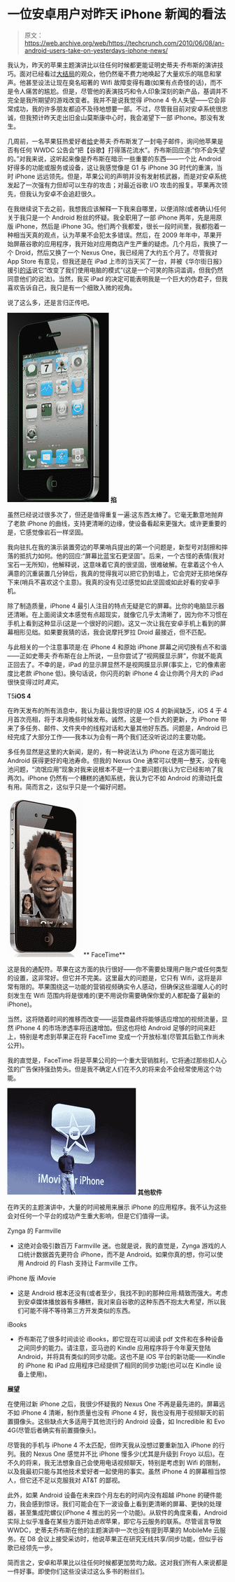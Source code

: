 # 一位安卓用户对昨天 iPhone 新闻的看法

> 原文：<https://web.archive.org/web/https://techcrunch.com/2010/06/08/an-android-users-take-on-yesterdays-iphone-news/>

我认为，昨天的苹果主题演讲比以往任何时候都更能证明史蒂夫·乔布斯的演讲技巧。面对已经看过[大结局](https://web.archive.org/web/20230304101010/https://techcrunch.com/2010/04/19/iphone-hd-4g/)的观众，他仍然毫不费力地唤起了大量欢乐的喘息和掌声。他甚至设法让现在臭名昭著的 Wifi 故障变得有趣(如果有点奇怪的话)，而不是令人痛苦的尴尬。但是，尽管他的表演技巧和令人印象深刻的新产品，基调并不完全是我所期望的游戏改变者。我并不是说我觉得 iPhone 4 令人失望——它会非常成功，我的许多朋友都迫不及待地想要一部。不过，尽管我目前对安卓系统很忠诚，但我预计昨天走出旧金山莫斯康中心时，我会渴望下一部 iPhone。那没有发生。

几周前，一名苹果狂热爱好者[给](https://web.archive.org/web/20230304101010/http://www.macrumors.com/2010/05/23/steve-jobs-on-wwdc-announcements-you-wont-be-disappointed/)史蒂夫·乔布斯发了一封电子邮件，询问他苹果是否有任何 WWDC 公告会“把【谷歌】打得落花流水”。乔布斯回应道:“你不会失望的。”对我来说，这听起来像是乔布斯在暗示一些重要的东西——一个比 Android 好得多的功能或服务或设备，这让我感觉像是 G1 与 iPhone 3G 时代的重演，当时 iPhone 远远领先。但是，苹果公司的声明并没有发射核武器，而是对安卓系统发起了一次强有力但却可以生存的攻击；对最近谷歌 I/O 攻击的报复。苹果再次领先，但我认为安卓不会追赶很久。

在我继续说下去之前，我想我应该解释一下我来自哪里，以便消除(或者确认)任何关于我只是一个 Android 粉丝的怀疑。我全职用了一部 iPhone 两年，先是用原版 iPhone，然后是 iPhone 3G。他们两个我都爱，很长一段时间里，我都抱着一种相当天真的观点，认为苹果不会犯太多错误。然后，在 2009 年年中，苹果开始屏蔽谷歌的应用程序，我开始对应用商店产生严重的疑虑。几个月后，我换了一个 Droid，然后又换了一个 Nexus One，我已经用了大约五个月了。尽管我对 App Store 有意见，但我还是在 iPad 上市的当天买了一台，并被《华尔街日报》援引[的话](https://web.archive.org/web/20230304101010/http://online.wsj.com/article/SB10001424052702303912104575164222266106354.html)说它“改变了我们使用电脑的模式”(这是一个可笑的陈词滥调，但我仍然同意他们的说法)。当然，我买 iPad 的决定可能表明我是一个巨大的伪君子，但我喜欢告诉自己，我只是有一个细致入微的视角。

说了这么多，还是言归正传吧。

![](img/e25b1ec03802d4c6270aa0d16cddb762.png) **掐**

虽然已经说过很多次了，但还是值得重复一遍:这东西太棒了。它毫无歉意地抛弃了老款 iPhone 的曲线，支持更清晰的边缘，使设备看起来更强大。或许更重要的是，它感觉像岩石一样坚固。

我向驻扎在我的演示装置旁边的苹果哨兵提出的第一个问题是，新型号对刮擦和摔落的抵抗力如何。他的回应:“屏幕比蓝宝石更坚固”。后来，一个古怪的表情(我对宝石一无所知)，他解释说，这意味着它真的很坚固，很难破解。在拿着这个令人满意的沉重装置几分钟后，我真的觉得我可以把它扔到墙上，它会完好无损地保存下来(哨兵不喜欢这个主意)。我真的没有见过感觉如此坚固或如此好看的安卓手机。

除了制造质量，iPhone 4 最引人注目的特点无疑是它的屏幕。比你的电脑显示器还清晰。在上面阅读文本感觉有点超现实，就像它几乎太清晰了，因为你不习惯在手机上看到这种显示(这是一个很好的问题)。这又一次让我在安卓手机上看到的屏幕相形见绌。如果要我猜的话，我会说摩托罗拉 Droid 最接近，但不匹配。

与此相关的一个注意事项是:在 iPhone 4 和原始 iPhone 屏幕之间切换有点不和谐——正如史蒂夫·乔布斯在台上所说，一旦你尝试了“视网膜显示屏”，你就不能真正回去了。不幸的是，iPad 的显示屏显然不是视网膜显示屏(事实上，它的像素密度比老款 iPhone 低)。换句话说，你闪亮的新 iPhone 4 会让你两个月大的 iPad 很快变得过时*真实*。

T5**iOS 4**

在昨天发布的所有消息中，我认为最让我惊讶的是 iOS 4 的新闻缺乏，iOS 4 于 4 月首次亮相，将于本月晚些时候发布。诚然，这是一个巨大的更新，为 iPhone 带来了多任务、邮件、文件夹中的线程对话和大量其他好东西。问题是，Android 已经完成了大部分工作——我本以为会有一两个我们还没听说过的主要功能。

多任务显然是这里的大新闻，是的，有一种说法认为 iPhone 在这方面可能比 Android 获得更好的电池寿命。但我的 Nexus One 通常可以使用一整天，没有电池问题，“流氓应用”现象对我来说根本不是一个主要问题(我认为它已经影响了我两次)。iPhone 仍然有一个糟糕的通知系统，我认为它不如 Android 的滑动托盘有用。简而言之，这似乎只是一个偏好问题。

![](img/0d5d94dff6235d01506302d68a38c180.png) ** FaceTime**

这是我的通配符。苹果在这方面的执行很好——你不需要处理用户账户或任何类型的设置，这非常好。但它并不完美。这里最大的问题是，它只有 Wifi，这将是非常有限的。苹果围绕这一功能的营销视频确实令人感动，但确保这些温暖人心的时刻发生在 Wifi 范围内将是很难的(更不用说你需要确保你爱的人都配备了最新的 iPhone)。

当然，这将随着时间的推移而改变——运营商最终将能够适应增加的视频流量，显然 iPhone 4 的市场渗透率将迅速增加。但这也将给 Android 足够的时间来赶上，特别是考虑到苹果正在将 FaceTime 变成一个开放标准(尽管其后勤工作尚未公开)。

我的直觉是，FaceTime 将是苹果公司的一个重大营销胜利，它将通过那些扣人心弦的广告保持强劲势头。但是我不确定人们在不久的将来会不会经常使用这个功能。

![](img/9e710949f6aa25e76279a21a17b1423a.png)  **其他软件**

在昨天的主题演讲中，大量的时间被用来展示 iPhone 的应用程序。我不认为这些会对任何一个平台的成功产生重大影响，但是它们值得一读。

Zynga 的 Farmville

*   这绝对会吸引数百万 Farmville 迷。也就是说，我的直觉是，Zynga 游戏的人口统计数据首先更符合 iPhone，而不是 Android。如果你真的想，你可以使用 Android 的 Flash 支持让 Farmville 工作。

iPhone 版 iMovie

*   这是 Android 根本还没有(或者至少，我找不到)的那种应用:精致而强大。考虑到安卓媒体播放器有多糟糕，我对来自谷歌的这种东西不抱太大希望，所以我们可能不得不等待第三方开发类似的东西。

iBooks

*   乔布斯花了很多时间谈论 iBooks，即它现在可以阅读 pdf 文件和在多种设备之间同步的能力。请注意，亚马逊的 Kindle 应用程序将于今年夏天登陆 Android，并将具有类似的同步功能。这也不是 iOS 平台的新功能——Kindle 的 iPhone 和 iPad 应用程序已经提供了相同的同步功能(也可以在 Kindle 设备上使用)。

**展望**

在使用过新 iPhone 之后，我很少怀疑我的 Nexus One 不再是最先进的。屏幕远不如 iPhone 4 清晰，制作质量也没有 iPhone 4 好，我也没有用于视频聊天的前置摄像头。这些缺点大多适用于其他流行的 Android 设备，如 Incredible 和 Evo 4G(尽管后者确实有前置摄像头)。

尽管我的手机与 iPhone 4 不太匹配，但昨天我从没想过要重新加入 iPhone 的行列。我的 Nexus One 感觉并不比 iPhone 慢多少(尤其是升级到 Froyo 以后)。在不久的将来，我无法想象自己会使用电话视频聊天，特别是考虑到 Wifi 的限制，以及我最初只能与其他技术爱好者一起使用的事实。虽然 iPhone 4 的屏幕相当惊人，但它还不足以克服我对 AT&T 的鄙视。

此外，如果 Android 设备在未来四个月左右的时间内没有超越 iPhone 的硬件能力，我会感到惊讶。我们可能会在下一波设备上看到更清晰的屏幕、更快的处理器，甚至集成陀螺仪(iPhone 4 推出的另一个功能)。从软件的角度来看，Android 实际上似乎准备在某些方面开始*击败*苹果，即它与云服务的联系。尽管谣言导致 WWDC，史蒂夫乔布斯在他的主题演讲中一次也没有提到苹果的 MobileMe 云服务。在 D8 会议上接受采访时，他说苹果正在研究无线共享/同步功能，但似乎谷歌已经领先一步。

简而言之，安卓和苹果比以往任何时候都更加势均力敌。这对我们所有人来说都是一件好事。即使你们这些没读过这么多书的粉丝们。